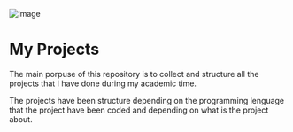 ![image](https://user-images.githubusercontent.com/90775903/146059414-25fc9a86-a00d-4c32-87b8-ed5aa7fbf0b6.png)

# My Projects

The main porpuse of this repository is to collect and structure all the projects that I have done during my academic time.

The projects have been structure depending on the programming lenguage that the project have been coded and depending on what is the project about.
